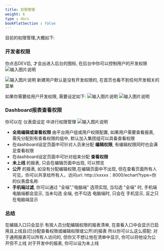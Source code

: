 ```yaml
---
title: 权限管理
weight: 6
type : docs
bookFlatSection : false
---
```


目前的权限管理,大概如下:
### 开发者权限
你点击DEV后, 才会出进入后台的图标, 在后台中你可以控制用户的开发权限
![输入图片说明](https://images.gitee.com/uploads/images/2021/1218/154345_920b5324_5500438.png "屏幕截图.png")

![输入图片说明](https://images.gitee.com/uploads/images/2021/1218/154509_5e8abd97_5500438.png "屏幕截图.png")
新建用户默认是没有开发权限的, 在首页也看不到任何开发相关的菜单

如果你需要给用户开发权限, 需要设定如下:
![输入图片说明](https://images.gitee.com/uploads/images/2021/1218/154730_e6357267_5500438.png "屏幕截图.png")
![输入图片说明](https://images.gitee.com/uploads/images/2021/1218/155019_cff17ae6_5500438.png "屏幕截图.png")


### Dashboard报表查看权限

你可以在 仪表盘设定 中进行权限管理
![输入图片说明](https://images.gitee.com/uploads/images/2021/0702/090107_e6d51f68_5500438.png "屏幕截图.png")

- **全局编辑或查看权限** 由平台用户组或用户权限配置, 如果用户需要查看报表, 需先分配到有查看权限的组中, 默认加入集团组可以具备查看权限
- 在dashboard设定页面中可针对人员来分配 **编辑权限**, 有编辑权限同时也会满足查看权限
- 在dashboard设定页面中可针对组来分配 **查看权限**
- **未上线** 的报表, 只会在编辑页面中出现, 可以预览
- **公开** 的报表, 如没有分配编辑权限,在编辑页面中不出现, 但在查看页面所有人可见，你可以共享给所有人，访问url: http://xxxxx：8000/echart?type=你的仪表盘名称
- **手机端过滤**, 你可以通过 "全端","电脑端" 选项实现, 当勾选 "全端" 时, 手机端电脑端都会显示, 当未勾选 全端, 也不勾选 电脑端时, 只会在 手机显示, 反之只在电脑端显示


### 总结
在编辑入口只会显示 有按人员分配编辑权限的报表清单, 在查看入口中会显示已启用且上线且(已分配查看权限或编辑权限或公开)的报表
所以你可以么这么搭配:
对于通用报表可以所有人访问的, 但你又不想让他在清单中显示, 你可以将他设为公开但不上线
对于开发中的报表, 你可以设为未上线
